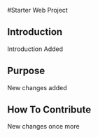 #Starter Web Project

## Introduction
Introduction Added


## Purpose
New changes added

## How To Contribute
New changes once more
